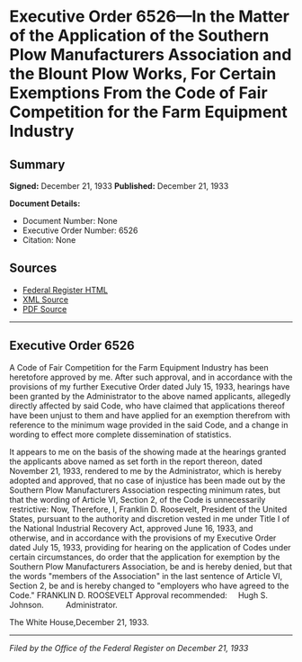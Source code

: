 # Executive Order 6526—In the Matter of the Application of the Southern Plow Manufacturers Association and the Blount Plow Works, For Certain Exemptions From the Code of Fair Competition for the Farm Equipment Industry

## Summary

**Signed:** December 21, 1933
**Published:** December 21, 1933

**Document Details:**
- Document Number: None
- Executive Order Number: 6526
- Citation: None

## Sources
- [Federal Register HTML](https://www.presidency.ucsb.edu/documents/executive-order-6526-the-matter-the-application-the-southern-plow-manufacturers)
- [XML Source](None)
- [PDF Source](None)

---

## Executive Order 6526

A Code of Fair Competition for the Farm Equipment Industry has been heretofore approved by me. After such approval, and in accordance with the provisions of my further Executive Order dated July 15, 1933, hearings have been granted by the Administrator to the above named applicants, allegedly directly affected by said Code, who have claimed that applications thereof have been unjust to them and have applied for an exemption therefrom with reference to the minimum wage provided in the said Code, and a change in wording to effect more complete dissemination of statistics.

It appears to me on the basis of the showing made at the hearings granted the applicants above named as set forth in the report thereon, dated November 21, 1933, rendered to me by the Administrator, which is hereby adopted and approved, that no case of injustice has been made out by the Southern Plow Manufacturers Association respecting minimum rates, but that the wording of Article VI, Section 2, of the Code is unnecessarily restrictive:
Now, Therefore, I, Franklin D. Roosevelt, President of the United States, pursuant to the authority and discretion vested in me under Title I of the National Industrial Recovery Act, approved June 16, 1933, and otherwise, and in accordance with the provisions of my Executive Order dated July 15, 1933, providing for hearing on the application of Codes under certain circumstances, do order that the application for exemption by the Southern Plow Manufacturers Association, be and is hereby denied, but that the words "members of the Association" in the last sentence of Article VI, Section 2, be and is hereby changed to "employers who have agreed to the Code."
FRANKLIN D. ROOSEVELT
Approval recommended:     Hugh S. Johnson.          Administrator.

The White House,December 21, 1933.

---

*Filed by the Office of the Federal Register on December 21, 1933*
